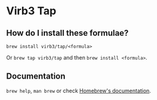 # Virb3 Tap

## How do I install these formulae?

`brew install virb3/tap/<formula>`

Or `brew tap virb3/tap` and then `brew install <formula>`.

## Documentation

`brew help`, `man brew` or check [Homebrew's documentation](https://docs.brew.sh).
